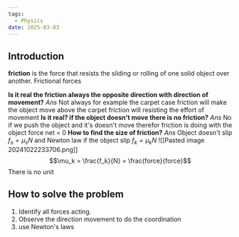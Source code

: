 ```yaml
---
tags:
  - Physics
date: 2025-03-03
---
```

## Introduction 
**friction** is the force that resists the sliding or rolling of one solid object over another. Frictional forces

**Is it real the friction always the opposite direction with direction of movement?**
*Ans* Not always for example the carpet case friction will make the object move above the carpet friction will resisting the effort of movement 
**Is it real? if the object doesn't move there is no friction?**
*Ans* No if we push the object and it's doesn't move therefor friction is doing with the object force net = 0
**How to find the size of friction?**
*Ans* Object doesn't slip $f_{s} = \mu_{s} N$ and Newton law
if the object slip $f_{k} = \mu_{k} N$
![[Pasted image 20241022233706.png]]
$$\mu_k = \frac{f_k}{N} = \frac{force}{force}$$
There is no unit
## How to solve the problem
1. Identify all forces acting.
2. Observe the direction movement to do the coordination
3. use Newton's laws